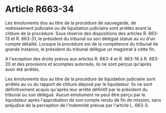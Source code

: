# Article R663-34

Les émoluments dus au titre de la procédure de sauvegarde, de redressement judiciaire ou de liquidation judiciaire sont arrêtés avant la clôture de la procédure. Sous réserve des dispositions des articles R. 663-13 et R. 663-31, le président du tribunal ou son délégué statue au vu d'un compte détaillé. Lorsque la procédure est de la compétence du tribunal de grande instance, le président du tribunal délègue un magistrat à cette fin.

A l'exception des droits prévus aux articles R. 663-4 et R. 663-18 à R. 663-20 et des provisions et acomptes autorisés, ils ne sont perçus qu'après avoir été arrêtés.

Les émoluments dus au titre de la procédure de liquidation judiciaire sont arrêtés au vu du rapport de clôture déposé par le liquidateur. Ils ne sont définitivement acquis qu'après leur arrêté définitif par le président du tribunal ou son délégué. Aucun émolument ne peut être perçu par le liquidateur après l'approbation de son compte rendu de fin de mission, sans préjudice de la perception de l'indemnité prévue par l'article L. 663-3.
